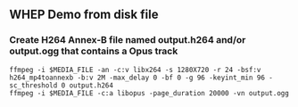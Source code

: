 ## WHEP Demo from disk file

### Create H264 Annex-B file named output.h264 and/or output.ogg that contains a Opus track

```
ffmpeg -i $MEDIA_FILE -an -c:v libx264 -s 1280X720 -r 24 -bsf:v h264_mp4toannexb -b:v 2M -max_delay 0 -bf 0 -g 96 -keyint_min 96 -sc_threshold 0 output.h264
ffmpeg -i $MEDIA_FILE -c:a libopus -page_duration 20000 -vn output.ogg
```
